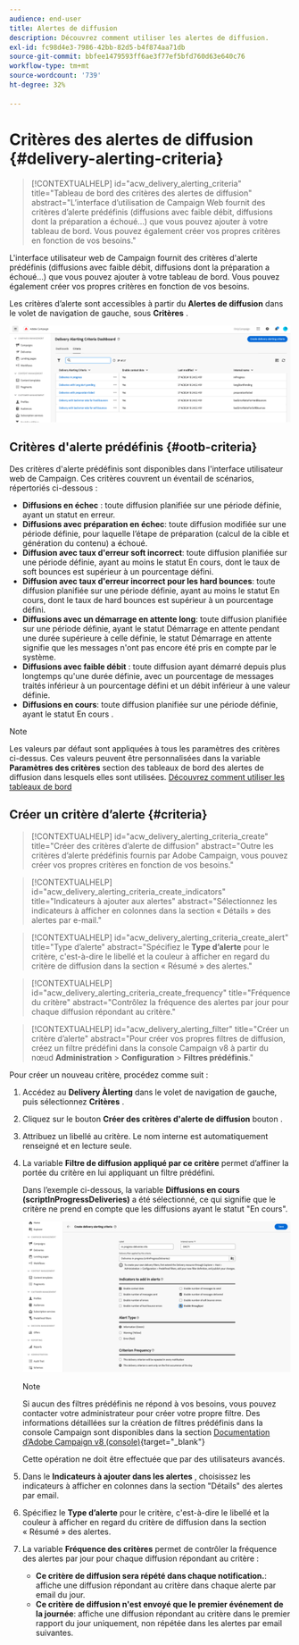 ```yaml
---
audience: end-user
title: Alertes de diffusion
description: Découvrez comment utiliser les alertes de diffusion.
exl-id: fc98d4e3-7986-42bb-82d5-b4f874aa71db
source-git-commit: bbfee1479593ff6ae3f77ef5bfd760d63e640c76
workflow-type: tm+mt
source-wordcount: '739'
ht-degree: 32%

---
```


# Critères des alertes de diffusion {#delivery-alerting-criteria}

>[!CONTEXTUALHELP]
>id="acw_delivery_alerting_criteria"
>title="Tableau de bord des critères des alertes de diffusion"
>abstract="L’interface d’utilisation de Campaign Web fournit des critères d’alerte prédéfinis (diffusions avec faible débit, diffusions dont la préparation a échoué...) que vous pouvez ajouter à votre tableau de bord. Vous pouvez également créer vos propres critères en fonction de vos besoins."

L&#39;interface utilisateur web de Campaign fournit des critères d&#39;alerte prédéfinis (diffusions avec faible débit, diffusions dont la préparation a échoué...) que vous pouvez ajouter à votre tableau de bord. Vous pouvez également créer vos propres critères en fonction de vos besoins.

Les critères d’alerte sont accessibles à partir du **Alertes de diffusion** dans le volet de navigation de gauche, sous **Critères** .

![](assets/alerting-criteria-list.png)

## Critères d&#39;alerte prédéfinis {#ootb-criteria}

Des critères d&#39;alerte prédéfinis sont disponibles dans l&#39;interface utilisateur web de Campaign. Ces critères couvrent un éventail de scénarios, répertoriés ci-dessous :

* **Diffusions en échec** : toute diffusion planifiée sur une période définie, ayant un statut en erreur.
* **Diffusions avec préparation en échec**: toute diffusion modifiée sur une période définie, pour laquelle l’étape de préparation (calcul de la cible et génération du contenu) a échoué.
* **Diffusion avec taux d&#39;erreur soft incorrect**: toute diffusion planifiée sur une période définie, ayant au moins le statut En cours, dont le taux de soft bounces est supérieur à un pourcentage défini.
* **Diffusion avec taux d&#39;erreur incorrect pour les hard bounces**: toute diffusion planifiée sur une période définie, ayant au moins le statut En cours, dont le taux de hard bounces est supérieur à un pourcentage défini.
* **Diffusions avec un démarrage en attente long**: toute diffusion planifiée sur une période définie, ayant le statut Démarrage en attente pendant une durée supérieure à celle définie, le statut Démarrage en attente signifie que les messages n&#39;ont pas encore été pris en compte par le système.
* **Diffusions avec faible débit** : toute diffusion ayant démarré depuis plus longtemps qu&#39;une durée définie, avec un pourcentage de messages traités inférieur à un pourcentage défini et un débit inférieur à une valeur définie.
* **Diffusions en cours**: toute diffusion planifiée sur une période définie, ayant le statut En cours .

>[!NOTE]
>
>Les valeurs par défaut sont appliquées à tous les paramètres des critères ci-dessus. Ces valeurs peuvent être personnalisées dans la variable **Paramètres des critères** section des tableaux de bord des alertes de diffusion dans lesquels elles sont utilisées. [Découvrez comment utiliser les tableaux de bord](../msg/delivery-alerting-dashboards.md)

## Créer un critère d’alerte {#criteria}

>[!CONTEXTUALHELP]
>id="acw_delivery_alerting_criteria_create"
>title="Créer des critères d’alerte de diffusion"
>abstract="Outre les critères d’alerte prédéfinis fournis par Adobe Campaign, vous pouvez créer vos propres critères en fonction de vos besoins."

>[!CONTEXTUALHELP]
>id="acw_delivery_alerting_criteria_create_indicators"
>title="Indicateurs à ajouter aux alertes"
>abstract="Sélectionnez les indicateurs à afficher en colonnes dans la section « Détails » des alertes par e-mail."

>[!CONTEXTUALHELP]
>id="acw_delivery_alerting_criteria_create_alert"
>title="Type d’alerte"
>abstract="Spécifiez le **Type d’alerte** pour le critère, c&#39;est-à-dire le libellé et la couleur à afficher en regard du critère de diffusion dans la section « Résumé » des alertes."

>[!CONTEXTUALHELP]
>id="acw_delivery_alerting_criteria_create_frequency"
>title="Fréquence du critère"
>abstract="Contrôlez la fréquence des alertes par jour pour chaque diffusion répondant au critère."

>[!CONTEXTUALHELP]
>id="acw_delivery_alerting_filter"
>title="Créer un critère d’alerte"
>abstract="Pour créer vos propres filtres de diffusion, créez un filtre prédéfini dans la console Campaign v8 à partir du nœud **Administration** > **Configuration** > **Filtres prédéfinis**."

Pour créer un nouveau critère, procédez comme suit :

1. Accédez au **Delivery Àlerting** dans le volet de navigation de gauche, puis sélectionnez **Critères** .
1. Cliquez sur le bouton **Créer des critères d&#39;alerte de diffusion** bouton .
1. Attribuez un libellé au critère. Le nom interne est automatiquement renseigné et en lecture seule.
1. La variable **Filtre de diffusion appliqué par ce critère** permet d’affiner la portée du critère en lui appliquant un filtre prédéfini.

   Dans l’exemple ci-dessous, la variable **Diffusions en cours (scriptInProgressDeliveries)** a été sélectionné, ce qui signifie que le critère ne prend en compte que les diffusions ayant le statut &quot;En cours&quot;.

   ![](assets/alerting-criteria-properties.png)

   >[!NOTE]
   >
   >Si aucun des filtres prédéfinis ne répond à vos besoins, vous pouvez contacter votre administrateur pour créer votre propre filtre.  Des informations détaillées sur la création de filtres prédéfinis dans la console Campaign sont disponibles dans la section [Documentation d’Adobe Campaign v8 (console)](https://experienceleague.adobe.com/en/docs/campaign/campaign-v8/audience/create-audiences/create-filters){target="_blank"}
   >
   >Cette opération ne doit être effectuée que par des utilisateurs avancés.

1. Dans le **Indicateurs à ajouter dans les alertes** , choisissez les indicateurs à afficher en colonnes dans la section &quot;Détails&quot; des alertes par email.

1. Spécifiez le **Type d’alerte** pour le critère, c&#39;est-à-dire le libellé et la couleur à afficher en regard du critère de diffusion dans la section « Résumé » des alertes.

1. La variable **Fréquence des critères** permet de contrôler la fréquence des alertes par jour pour chaque diffusion répondant au critère :

   * **Ce critère de diffusion sera répété dans chaque notification.**: affiche une diffusion répondant au critère dans chaque alerte par email du jour.
   * **Ce critère de diffusion n&#39;est envoyé que le premier événement de la journée**: affiche une diffusion répondant au critère dans le premier rapport du jour uniquement, non répétée dans les alertes par email suivantes.
